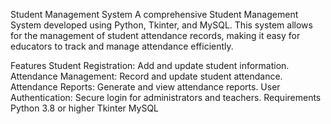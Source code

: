 Student Management System
A comprehensive Student Management System developed using Python, Tkinter, and MySQL. This system allows for the management of student attendance records, making it easy for educators to track and manage attendance efficiently.

Features
Student Registration: Add and update student information.
Attendance Management: Record and update student attendance.
Attendance Reports: Generate and view attendance reports.
User Authentication: Secure login for administrators and teachers.
Requirements
Python 3.8 or higher
Tkinter
MySQL
